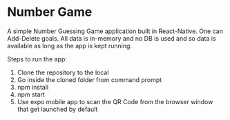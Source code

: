 # Number Game

A simple Number Guessing Game application built in React-Native. One can Add-Delete goals. All data is in-memory and no DB is used and so data is available as long as the app is kept running.

Steps to run the app:

1. Clone the repository to the local
2. Go inside the cloned folder from command prompt
3. npm install
4. npm start
5. Use expo mobile app to scan the QR Code from the browser window that get launched by default

